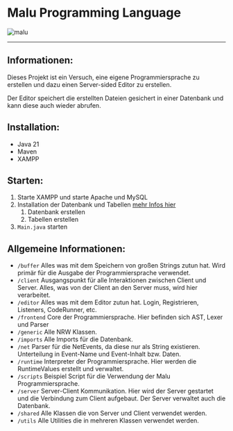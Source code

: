 # Malu Programming Language

![malu](https://github.com/GermanWarthog/Malu-Programming-Language/assets/79488475/6132c432-4a83-4639-a29f-18fb47ed508f)

--- 

## Informationen:

Dieses Projekt ist ein Versuch, eine eigene Programmiersprache zu erstellen und dazu einen Server-sided Editor zu erstellen.

Der Editor speichert die erstellten Dateien gesichert in einer Datenbank und kann diese auch wieder abrufen.

## Installation:
- Java 21
- Maven
- XAMPP

## Starten:

1. Starte XAMPP und starte Apache und MySQL
2. Installation der Datenbank und Tabellen [mehr Infos hier](./src/main/java/imports/import.sql)
   1. Datenbank erstellen
   2. Tabellen erstellen
3. `Main.java` starten

## Allgemeine Informationen:
- `/buffer` Alles was mit dem Speichern von großen Strings zutun hat. Wird primär für die Ausgabe der Programmiersprache verwendet.
- `/client` Ausgangspunkt für alle Interaktionen zwischen Client und Server. Alles, was von der Client an den Server muss, wird hier verarbeitet.
- `/editor` Alles was mit dem Editor zutun hat. Login, Registrieren, Listeners, CodeRunner, etc.
- `/frontend` Core der Programmiersprache. Hier befinden sich AST, Lexer und Parser
- `/generic` Alle NRW Klassen.
- `/imports` Alle Imports für die Datenbank.
- `/net` Parser für die NetEvents, da diese nur als String existieren. Unterteilung in Event-Name und Event-Inhalt bzw. Daten.
- `/runtime` Interpreter der Programmiersprache. Hier werden die RuntimeValues erstellt und verwaltet.
- `/scripts` Beispiel Script für die Verwendung der Malu Programmiersprache.
- `/server` Server-Client Kommunikation. Hier wird der Server gestartet und die Verbindung zum Client aufgebaut. Der Server verwaltet auch die Datenbank.
- `/shared` Alle Klassen die von Server und Client verwendet werden.
- `/utils` Alle Utilities die in mehreren Klassen verwendet werden.